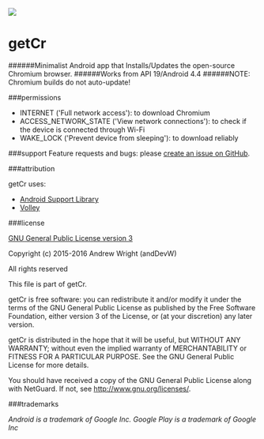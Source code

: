 ![](https://github.com/andDevW/getChromium/blob/master/app/src/main/res/mipmap-xhdpi/ic_launcher.png) 
# getCr 
######Minimalist Android app that Installs/Updates the open-source Chromium browser.
######Works from API 19/Android 4.4
######NOTE: Chromium builds do not auto-update!  


###permissions

* INTERNET ('Full network access'): to download Chromium
* ACCESS_NETWORK_STATE ('View network connections'): to check if the device is connected through Wi-Fi
* WAKE_LOCK ('Prevent device from sleeping'): to download reliably
 

###support
Feature requests and bugs: please [create an issue on GitHub](https://github.com/andDevW/getCr/issues/).

###attribution

getCr uses:

* [Android Support Library](https://developer.android.com/tools/support-library/index.html/)
* [Volley](https://android.googlesource.com/platform/frameworks/volley/)

###license

[GNU General Public License version 3](http://www.gnu.org/licenses/gpl.txt)

Copyright (c) 2015-2016 Andrew Wright (andDevW)

All rights reserved

This file is part of getCr.

getCr is free software: you can redistribute it and/or modify it under the terms of the GNU General Public License as published by the Free Software Foundation, either version 3 of the License, or (at your discretion) any later version.

getCr is distributed in the hope that it will be useful, but WITHOUT ANY WARRANTY; without even the implied warranty of MERCHANTABILITY or FITNESS FOR A PARTICULAR PURPOSE. See the GNU General Public License for more details.

You should have received a copy of the GNU General Public License along with NetGuard. If not, see http://www.gnu.org/licenses/.

###trademarks

*Android is a trademark of Google Inc. Google Play is a trademark of Google Inc*
